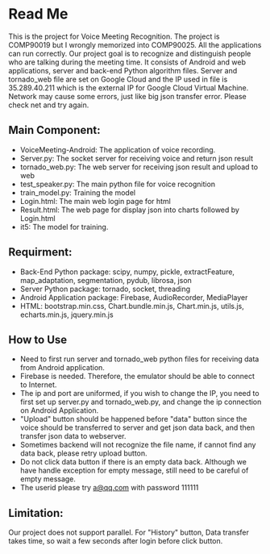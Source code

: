 # Read Me
This is the project for Voice Meeting Recognition. The project is COMP90019 but I wrongly memorized into COMP90025. All the applications can run correctly. Our project goal is to recognize and distinguish people who are talking during the meeting time. It consists of Android and web applications, server and back-end Python algorithm files. Server and tornado_web file are set on Google Cloud and the IP used in file is 35.289.40.211 which is the external IP for Google Cloud Virtual Machine. Network may cause some errors, just like big json transfer error. Please check net and try again.

## Main Component:
* VoiceMeeting-Android: The application of voice recording.
* Server.py: The socket server for receiving voice and return json result
* tornado_web.py: The web server for receiving json result and upload to web
* test_speaker.py: The main python file for voice recognition
* train_model.py: Training the model
* Login.html: The main web login page for html
* Result.html: The web page for display json into charts followed by Login.html
* it5: The model for training.

## Requirment:
* Back-End Python package: scipy, numpy, pickle, extractFeature, map_adaptation, segmentation, pydub, librosa, json
* Server Python package: tornado, socket, threading
* Android Application package: Firebase, AudioRecorder, MediaPlayer
* HTML: bootstrap.min.css, Chart.bundle.min.js, Chart.min.js, utils.js, echarts.min.js, jquery.min.js

## How to Use
* Need to first run server and tornado_web python files for receiving data from Android application. 
* Firebase is needed. Therefore, the emulator should be able to connect to Internet.
* The ip and port are uniformed, if you wish to change the IP, you need to first set up server.py and tornado_web.py, and change the ip connection on Android Application.
* "Upload" button should be happened before "data" button since the voice should be transferred to server and get json data back, and then transfer json data to webserver. 
* Sometimes backend will not recognize the file name, if cannot find any data back, please retry upload button.
* Do not click data button if there is an empty data back. Although we have handle exception for empty message, still need to be careful of empty message.
* The userid please try a@qq.com with password 111111


## Limitation:
Our project does not support parallel. For "History" button, Data transfer takes time, so wait a few seconds after login before click button.
